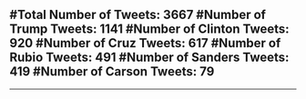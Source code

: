 #Total Number of Tweets: 3667 
#Number of Trump Tweets: 1141
#Number of Clinton Tweets: 920
#Number of Cruz Tweets: 617
#Number of Rubio Tweets: 491
#Number of Sanders Tweets: 419
#Number of Carson Tweets: 79
---
---

